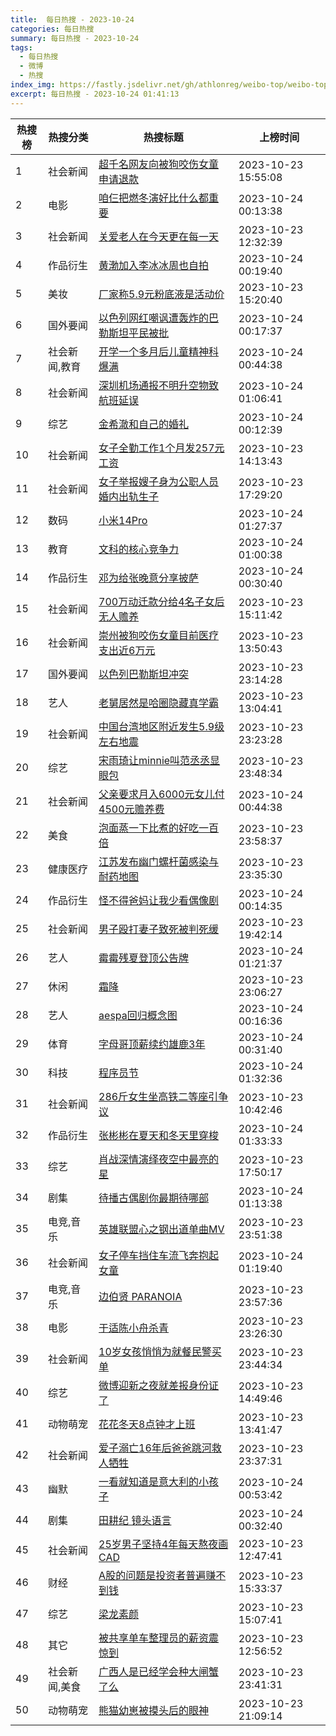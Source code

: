 ```yaml
---
title:  每日热搜 - 2023-10-24
categories: 每日热搜
summary: 每日热搜 - 2023-10-24
tags:
  - 每日热搜
  - 微博
  - 热搜
index_img: https://fastly.jsdelivr.net/gh/athlonreg/weibo-top/weibo-top.jpeg
excerpt: 每日热搜 - 2023-10-24 01:41:13
---
```


| 热搜榜 | 热搜分类 | 热搜标题 | 上榜时间 |
| --- | --- | --- | --- |
| 1 | 社会新闻 | [超千名网友向被狗咬伤女童申请退款](https://s.weibo.com/weibo%3Fq%3D%2523%E8%B6%85%E5%8D%83%E5%90%8D%E7%BD%91%E5%8F%8B%E5%90%91%E8%A2%AB%E7%8B%97%E5%92%AC%E4%BC%A4%E5%A5%B3%E7%AB%A5%E7%94%B3%E8%AF%B7%E9%80%80%E6%AC%BE%2523) | 2023-10-23 15:55:08 | 
| 2 | 电影 | [咱仨把燃冬演好比什么都重要](https://s.weibo.com/weibo%3Fq%3D%2523%E5%92%B1%E4%BB%A8%E6%8A%8A%E7%87%83%E5%86%AC%E6%BC%94%E5%A5%BD%E6%AF%94%E4%BB%80%E4%B9%88%E9%83%BD%E9%87%8D%E8%A6%81%2523) | 2023-10-24 00:13:38 | 
| 3 | 社会新闻 | [关爱老人在今天更在每一天](https://s.weibo.com/weibo%3Fq%3D%2523%E5%85%B3%E7%88%B1%E8%80%81%E4%BA%BA%E5%9C%A8%E4%BB%8A%E5%A4%A9%E6%9B%B4%E5%9C%A8%E6%AF%8F%E4%B8%80%E5%A4%A9%2523) | 2023-10-23 12:32:39 | 
| 4 | 作品衍生 | [黄渤加入李冰冰周也自拍](https://s.weibo.com/weibo%3Fq%3D%2523%E9%BB%84%E6%B8%A4%E5%8A%A0%E5%85%A5%E6%9D%8E%E5%86%B0%E5%86%B0%E5%91%A8%E4%B9%9F%E8%87%AA%E6%8B%8D%2523) | 2023-10-24 00:19:40 | 
| 5 | 美妆 | [厂家称5.9元粉底液是活动价](https://s.weibo.com/weibo%3Fq%3D%2523%E5%8E%82%E5%AE%B6%E7%A7%B05.9%E5%85%83%E7%B2%89%E5%BA%95%E6%B6%B2%E6%98%AF%E6%B4%BB%E5%8A%A8%E4%BB%B7%2523) | 2023-10-23 15:20:40 | 
| 6 | 国外要闻 | [以色列网红嘲讽遭轰炸的巴勒斯坦平民被批](https://s.weibo.com/weibo%3Fq%3D%2523%E4%BB%A5%E8%89%B2%E5%88%97%E7%BD%91%E7%BA%A2%E5%98%B2%E8%AE%BD%E9%81%AD%E8%BD%B0%E7%82%B8%E7%9A%84%E5%B7%B4%E5%8B%92%E6%96%AF%E5%9D%A6%E5%B9%B3%E6%B0%91%E8%A2%AB%E6%89%B9%2523) | 2023-10-24 00:17:37 | 
| 7 | 社会新闻,教育 | [开学一个多月后儿童精神科爆满](https://s.weibo.com/weibo%3Fq%3D%2523%E5%BC%80%E5%AD%A6%E4%B8%80%E4%B8%AA%E5%A4%9A%E6%9C%88%E5%90%8E%E5%84%BF%E7%AB%A5%E7%B2%BE%E7%A5%9E%E7%A7%91%E7%88%86%E6%BB%A1%2523) | 2023-10-24 00:44:38 | 
| 8 | 社会新闻 | [深圳机场通报不明升空物致航班延误](https://s.weibo.com/weibo%3Fq%3D%2523%E6%B7%B1%E5%9C%B3%E6%9C%BA%E5%9C%BA%E9%80%9A%E6%8A%A5%E4%B8%8D%E6%98%8E%E5%8D%87%E7%A9%BA%E7%89%A9%E8%87%B4%E8%88%AA%E7%8F%AD%E5%BB%B6%E8%AF%AF%2523) | 2023-10-24 01:06:41 | 
| 9 | 综艺 | [金希澈和自己的婚礼](https://s.weibo.com/weibo%3Fq%3D%2523%E9%87%91%E5%B8%8C%E6%BE%88%E5%92%8C%E8%87%AA%E5%B7%B1%E7%9A%84%E5%A9%9A%E7%A4%BC%2523) | 2023-10-24 00:12:39 | 
| 10 | 社会新闻 | [女子全勤工作1个月发257元工资](https://s.weibo.com/weibo%3Fq%3D%2523%E5%A5%B3%E5%AD%90%E5%85%A8%E5%8B%A4%E5%B7%A5%E4%BD%9C1%E4%B8%AA%E6%9C%88%E5%8F%91257%E5%85%83%E5%B7%A5%E8%B5%84%2523) | 2023-10-23 14:13:43 | 
| 11 | 社会新闻 | [女子举报嫂子身为公职人员婚内出轨生子](https://s.weibo.com/weibo%3Fq%3D%2523%E5%A5%B3%E5%AD%90%E4%B8%BE%E6%8A%A5%E5%AB%82%E5%AD%90%E8%BA%AB%E4%B8%BA%E5%85%AC%E8%81%8C%E4%BA%BA%E5%91%98%E5%A9%9A%E5%86%85%E5%87%BA%E8%BD%A8%E7%94%9F%E5%AD%90%2523) | 2023-10-23 17:29:20 | 
| 12 | 数码 | [小米14Pro](https://s.weibo.com/weibo%3Fq%3D%2523%E5%B0%8F%E7%B1%B314Pro%2523) | 2023-10-24 01:27:37 | 
| 13 | 教育 | [文科的核心竞争力](https://s.weibo.com/weibo%3Fq%3D%2523%E6%96%87%E7%A7%91%E7%9A%84%E6%A0%B8%E5%BF%83%E7%AB%9E%E4%BA%89%E5%8A%9B%2523) | 2023-10-24 01:00:38 | 
| 14 | 作品衍生 | [邓为给张晚意分享披萨](https://s.weibo.com/weibo%3Fq%3D%2523%E9%82%93%E4%B8%BA%E7%BB%99%E5%BC%A0%E6%99%9A%E6%84%8F%E5%88%86%E4%BA%AB%E6%8A%AB%E8%90%A8%2523) | 2023-10-24 00:30:40 | 
| 15 | 社会新闻 | [700万动迁款分给4名子女后无人赡养](https://s.weibo.com/weibo%3Fq%3D%2523700%E4%B8%87%E5%8A%A8%E8%BF%81%E6%AC%BE%E5%88%86%E7%BB%994%E5%90%8D%E5%AD%90%E5%A5%B3%E5%90%8E%E6%97%A0%E4%BA%BA%E8%B5%A1%E5%85%BB%2523) | 2023-10-23 15:11:42 | 
| 16 | 社会新闻 | [崇州被狗咬伤女童目前医疗支出近6万元](https://s.weibo.com/weibo%3Fq%3D%2523%E5%B4%87%E5%B7%9E%E8%A2%AB%E7%8B%97%E5%92%AC%E4%BC%A4%E5%A5%B3%E7%AB%A5%E7%9B%AE%E5%89%8D%E5%8C%BB%E7%96%97%E6%94%AF%E5%87%BA%E8%BF%916%E4%B8%87%E5%85%83%2523) | 2023-10-23 13:50:43 | 
| 17 | 国外要闻 | [以色列巴勒斯坦冲突](https://s.weibo.com/weibo%3Fq%3D%2523%E4%BB%A5%E8%89%B2%E5%88%97%E5%B7%B4%E5%8B%92%E6%96%AF%E5%9D%A6%E5%86%B2%E7%AA%81%2523) | 2023-10-23 23:14:28 | 
| 18 | 艺人 | [老舅居然是哈圈隐藏真学霸](https://s.weibo.com/weibo%3Fq%3D%2523%E8%80%81%E8%88%85%E5%B1%85%E7%84%B6%E6%98%AF%E5%93%88%E5%9C%88%E9%9A%90%E8%97%8F%E7%9C%9F%E5%AD%A6%E9%9C%B8%2523) | 2023-10-23 13:04:41 | 
| 19 | 社会新闻 | [中国台湾地区附近发生5.9级左右地震](https://s.weibo.com/weibo%3Fq%3D%2523%E4%B8%AD%E5%9B%BD%E5%8F%B0%E6%B9%BE%E5%9C%B0%E5%8C%BA%E9%99%84%E8%BF%91%E5%8F%91%E7%94%9F5.9%E7%BA%A7%E5%B7%A6%E5%8F%B3%E5%9C%B0%E9%9C%87%2523) | 2023-10-23 23:23:28 | 
| 20 | 综艺 | [宋雨琦让minnie叫范丞丞显眼包](https://s.weibo.com/weibo%3Fq%3D%2523%E5%AE%8B%E9%9B%A8%E7%90%A6%E8%AE%A9minnie%E5%8F%AB%E8%8C%83%E4%B8%9E%E4%B8%9E%E6%98%BE%E7%9C%BC%E5%8C%85%2523) | 2023-10-23 23:48:34 | 
| 21 | 社会新闻 | [父亲要求月入6000元女儿付4500元赡养费](https://s.weibo.com/weibo%3Fq%3D%2523%E7%88%B6%E4%BA%B2%E8%A6%81%E6%B1%82%E6%9C%88%E5%85%A56000%E5%85%83%E5%A5%B3%E5%84%BF%E4%BB%984500%E5%85%83%E8%B5%A1%E5%85%BB%E8%B4%B9%2523) | 2023-10-24 00:44:38 | 
| 22 | 美食 | [泡面蒸一下比煮的好吃一百倍](https://s.weibo.com/weibo%3Fq%3D%2523%E6%B3%A1%E9%9D%A2%E8%92%B8%E4%B8%80%E4%B8%8B%E6%AF%94%E7%85%AE%E7%9A%84%E5%A5%BD%E5%90%83%E4%B8%80%E7%99%BE%E5%80%8D%2523) | 2023-10-23 23:58:37 | 
| 23 | 健康医疗 | [江苏发布幽门螺杆菌感染与耐药地图](https://s.weibo.com/weibo%3Fq%3D%2523%E6%B1%9F%E8%8B%8F%E5%8F%91%E5%B8%83%E5%B9%BD%E9%97%A8%E8%9E%BA%E6%9D%86%E8%8F%8C%E6%84%9F%E6%9F%93%E4%B8%8E%E8%80%90%E8%8D%AF%E5%9C%B0%E5%9B%BE%2523) | 2023-10-23 23:35:30 | 
| 24 | 作品衍生 | [怪不得爸妈让我少看偶像剧](https://s.weibo.com/weibo%3Fq%3D%2523%E6%80%AA%E4%B8%8D%E5%BE%97%E7%88%B8%E5%A6%88%E8%AE%A9%E6%88%91%E5%B0%91%E7%9C%8B%E5%81%B6%E5%83%8F%E5%89%A7%2523) | 2023-10-24 00:14:35 | 
| 25 | 社会新闻 | [男子殴打妻子致死被判死缓](https://s.weibo.com/weibo%3Fq%3D%2523%E7%94%B7%E5%AD%90%E6%AE%B4%E6%89%93%E5%A6%BB%E5%AD%90%E8%87%B4%E6%AD%BB%E8%A2%AB%E5%88%A4%E6%AD%BB%E7%BC%93%2523) | 2023-10-23 19:42:14 | 
| 26 | 艺人 | [霉霉残夏登顶公告牌](https://s.weibo.com/weibo%3Fq%3D%2523%E9%9C%89%E9%9C%89%E6%AE%8B%E5%A4%8F%E7%99%BB%E9%A1%B6%E5%85%AC%E5%91%8A%E7%89%8C%2523) | 2023-10-24 01:21:37 | 
| 27 | 休闲 | [霜降](https://s.weibo.com/weibo%3Fq%3D%2523%E9%9C%9C%E9%99%8D%2523) | 2023-10-23 23:06:27 | 
| 28 | 艺人 | [aespa回归概念图](https://s.weibo.com/weibo%3Fq%3D%2523aespa%E5%9B%9E%E5%BD%92%E6%A6%82%E5%BF%B5%E5%9B%BE%2523) | 2023-10-24 00:16:36 | 
| 29 | 体育 | [字母哥顶薪续约雄鹿3年](https://s.weibo.com/weibo%3Fq%3D%2523%E5%AD%97%E6%AF%8D%E5%93%A5%E9%A1%B6%E8%96%AA%E7%BB%AD%E7%BA%A6%E9%9B%84%E9%B9%BF3%E5%B9%B4%2523) | 2023-10-24 00:31:40 | 
| 30 | 科技 | [程序员节](https://s.weibo.com/weibo%3Fq%3D%2523%E7%A8%8B%E5%BA%8F%E5%91%98%E8%8A%82%2523) | 2023-10-24 01:32:36 | 
| 31 | 社会新闻 | [286斤女生坐高铁二等座引争议](https://s.weibo.com/weibo%3Fq%3D%2523286%E6%96%A4%E5%A5%B3%E7%94%9F%E5%9D%90%E9%AB%98%E9%93%81%E4%BA%8C%E7%AD%89%E5%BA%A7%E5%BC%95%E4%BA%89%E8%AE%AE%2523) | 2023-10-23 10:42:46 | 
| 32 | 作品衍生 | [张彬彬在夏天和冬天里穿梭](https://s.weibo.com/weibo%3Fq%3D%2523%E5%BC%A0%E5%BD%AC%E5%BD%AC%E5%9C%A8%E5%A4%8F%E5%A4%A9%E5%92%8C%E5%86%AC%E5%A4%A9%E9%87%8C%E7%A9%BF%E6%A2%AD%2523) | 2023-10-24 01:33:33 | 
| 33 | 综艺 | [肖战深情演绎夜空中最亮的星](https://s.weibo.com/weibo%3Fq%3D%2523%E8%82%96%E6%88%98%E6%B7%B1%E6%83%85%E6%BC%94%E7%BB%8E%E5%A4%9C%E7%A9%BA%E4%B8%AD%E6%9C%80%E4%BA%AE%E7%9A%84%E6%98%9F%2523) | 2023-10-23 17:50:17 | 
| 34 | 剧集 | [待播古偶剧你最期待哪部](https://s.weibo.com/weibo%3Fq%3D%2523%E5%BE%85%E6%92%AD%E5%8F%A4%E5%81%B6%E5%89%A7%E4%BD%A0%E6%9C%80%E6%9C%9F%E5%BE%85%E5%93%AA%E9%83%A8%2523) | 2023-10-24 01:13:38 | 
| 35 | 电竞,音乐 | [英雄联盟心之钢出道单曲MV](https://s.weibo.com/weibo%3Fq%3D%2523%E8%8B%B1%E9%9B%84%E8%81%94%E7%9B%9F%E5%BF%83%E4%B9%8B%E9%92%A2%E5%87%BA%E9%81%93%E5%8D%95%E6%9B%B2MV%2523) | 2023-10-23 23:51:38 | 
| 36 | 社会新闻 | [女子停车挡住车流飞奔抱起女童](https://s.weibo.com/weibo%3Fq%3D%2523%E5%A5%B3%E5%AD%90%E5%81%9C%E8%BD%A6%E6%8C%A1%E4%BD%8F%E8%BD%A6%E6%B5%81%E9%A3%9E%E5%A5%94%E6%8A%B1%E8%B5%B7%E5%A5%B3%E7%AB%A5%2523) | 2023-10-24 01:19:40 | 
| 37 | 电竞,音乐 | [边伯贤 PARANOIA](https://s.weibo.com/weibo%3Fq%3D%2523%E8%BE%B9%E4%BC%AF%E8%B4%A4%20PARANOIA%2523) | 2023-10-23 23:57:36 | 
| 38 | 电影 | [于适陈小舟杀青](https://s.weibo.com/weibo%3Fq%3D%2523%E4%BA%8E%E9%80%82%E9%99%88%E5%B0%8F%E8%88%9F%E6%9D%80%E9%9D%92%2523) | 2023-10-23 23:26:30 | 
| 39 | 社会新闻 | [10岁女孩悄悄为就餐民警买单](https://s.weibo.com/weibo%3Fq%3D%252310%E5%B2%81%E5%A5%B3%E5%AD%A9%E6%82%84%E6%82%84%E4%B8%BA%E5%B0%B1%E9%A4%90%E6%B0%91%E8%AD%A6%E4%B9%B0%E5%8D%95%2523) | 2023-10-23 23:44:34 | 
| 40 | 综艺 | [微博迎新之夜就差报身份证了](https://s.weibo.com/weibo%3Fq%3D%2523%E5%BE%AE%E5%8D%9A%E8%BF%8E%E6%96%B0%E4%B9%8B%E5%A4%9C%E5%B0%B1%E5%B7%AE%E6%8A%A5%E8%BA%AB%E4%BB%BD%E8%AF%81%E4%BA%86%2523) | 2023-10-23 14:49:46 | 
| 41 | 动物萌宠 | [花花冬天8点钟才上班](https://s.weibo.com/weibo%3Fq%3D%2523%E8%8A%B1%E8%8A%B1%E5%86%AC%E5%A4%A98%E7%82%B9%E9%92%9F%E6%89%8D%E4%B8%8A%E7%8F%AD%2523) | 2023-10-23 13:41:47 | 
| 42 | 社会新闻 | [爱子溺亡16年后爸爸跳河救人牺牲](https://s.weibo.com/weibo%3Fq%3D%2523%E7%88%B1%E5%AD%90%E6%BA%BA%E4%BA%A116%E5%B9%B4%E5%90%8E%E7%88%B8%E7%88%B8%E8%B7%B3%E6%B2%B3%E6%95%91%E4%BA%BA%E7%89%BA%E7%89%B2%2523) | 2023-10-23 23:37:31 | 
| 43 | 幽默 | [一看就知道是意大利的小孩子](https://s.weibo.com/weibo%3Fq%3D%2523%E4%B8%80%E7%9C%8B%E5%B0%B1%E7%9F%A5%E9%81%93%E6%98%AF%E6%84%8F%E5%A4%A7%E5%88%A9%E7%9A%84%E5%B0%8F%E5%AD%A9%E5%AD%90%2523) | 2023-10-24 00:53:42 | 
| 44 | 剧集 | [田耕纪 镜头语言](https://s.weibo.com/weibo%3Fq%3D%2523%E7%94%B0%E8%80%95%E7%BA%AA%20%E9%95%9C%E5%A4%B4%E8%AF%AD%E8%A8%80%2523) | 2023-10-24 00:32:40 | 
| 45 | 社会新闻 | [25岁男子坚持4年每天熬夜画CAD](https://s.weibo.com/weibo%3Fq%3D%252325%E5%B2%81%E7%94%B7%E5%AD%90%E5%9D%9A%E6%8C%814%E5%B9%B4%E6%AF%8F%E5%A4%A9%E7%86%AC%E5%A4%9C%E7%94%BBCAD%2523) | 2023-10-23 12:47:41 | 
| 46 | 财经 | [A股的问题是投资者普遍赚不到钱](https://s.weibo.com/weibo%3Fq%3D%2523A%E8%82%A1%E7%9A%84%E9%97%AE%E9%A2%98%E6%98%AF%E6%8A%95%E8%B5%84%E8%80%85%E6%99%AE%E9%81%8D%E8%B5%9A%E4%B8%8D%E5%88%B0%E9%92%B1%2523) | 2023-10-23 15:33:37 | 
| 47 | 综艺 | [梁龙素颜](https://s.weibo.com/weibo%3Fq%3D%2523%E6%A2%81%E9%BE%99%E7%B4%A0%E9%A2%9C%2523) | 2023-10-23 15:07:41 | 
| 48 | 其它 | [被共享单车整理员的薪资震惊到](https://s.weibo.com/weibo%3Fq%3D%2523%E8%A2%AB%E5%85%B1%E4%BA%AB%E5%8D%95%E8%BD%A6%E6%95%B4%E7%90%86%E5%91%98%E7%9A%84%E8%96%AA%E8%B5%84%E9%9C%87%E6%83%8A%E5%88%B0%2523) | 2023-10-23 12:56:52 | 
| 49 | 社会新闻,美食 | [广西人是已经学会种大闸蟹了么](https://s.weibo.com/weibo%3Fq%3D%2523%E5%B9%BF%E8%A5%BF%E4%BA%BA%E6%98%AF%E5%B7%B2%E7%BB%8F%E5%AD%A6%E4%BC%9A%E7%A7%8D%E5%A4%A7%E9%97%B8%E8%9F%B9%E4%BA%86%E4%B9%88%2523) | 2023-10-23 23:41:31 | 
| 50 | 动物萌宠 | [熊猫幼崽被摸头后的眼神](https://s.weibo.com/weibo%3Fq%3D%2523%E7%86%8A%E7%8C%AB%E5%B9%BC%E5%B4%BD%E8%A2%AB%E6%91%B8%E5%A4%B4%E5%90%8E%E7%9A%84%E7%9C%BC%E7%A5%9E%2523) | 2023-10-23 21:09:14 | 
